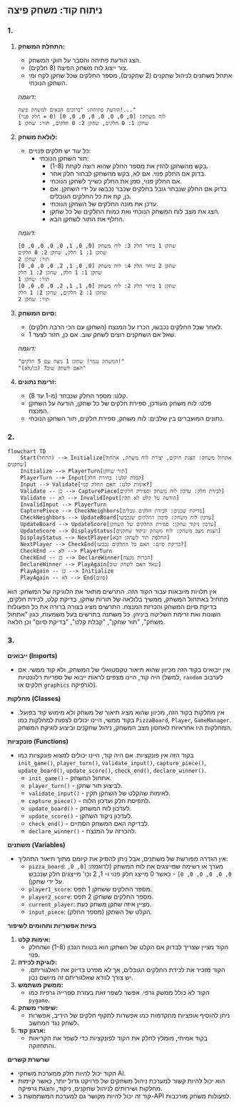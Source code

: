 ## ניתוח קוד: משחק פיצה

### 1. <algorithm>

1. **התחלת המשחק:**
   - הצג הודעת פתיחה והסבר על חוקי המשחק.
   - צור ייצוג לוח משחק הפיצה (8 חלקים).
   - אתחל משתנים לניהול שחקנים (2 שחקנים), מספר החלקים שכל שחקן לקח ומי השחקן הנוכחי.

   *דוגמה:*
   ```
   הודעת פתיחה: "ברוכים הבאים למשחק פיצה!..."
   לוח משחק: [0, 0, 0, 0, 0, 0, 0, 0] (0 = חלק פנוי)
   שחקן 1: 0 חלקים, שחקן 2: 0 חלקים, תור: שחקן 1
   ```
2. **לולאת משחק:**
   - כל עוד יש חלקים פנויים:
      - תור השחקן הנוכחי:
         - בקש מהשחקן להזין את מספר החלק שהוא רוצה לקחת (1-8).
         - בדוק אם החלק פנוי. אם לא, בקש מהשחקן לבחור חלק אחר.
         - אם החלק פנוי, סמן את החלק כשייך לשחקן הנוכחי.
         - בדוק אם החלק שנבחר גובל בחלקים שכבר נכבשו על ידי השחקן. אם כן, קח את כל החלקים הגובלים.
         - עדכן את מונה החלקים של השחקן הנוכחי.
         - הצג את מצב לוח המשחק הנוכחי ואת כמות החלקים של כל שחקן.
         - החלף את התור לשחקן הבא.

   *דוגמה:*
   ```
   שחקן 1 בוחר חלק 3: לוח משחק [0, 0, 1, 0, 0, 0, 0, 0]
   שחקן 1: 1 חלק, שחקן 2: 0 חלקים
   תור: שחקן 2
   שחקן 2 בוחר חלק 4: לוח משחק [0, 0, 1, 2, 0, 0, 0, 0]
   שחקן 1: 1 חלק, שחקן 2: 1 חלק
   תור: שחקן 1
   שחקן 1 בוחר חלק 2: לוח משחק [0, 1, 1, 2, 0, 0, 0, 0]
   שחקן 1: 2 חלקים, שחקן 2: 1 חלק
   תור: שחקן 2
   ```
3. **סיום המשחק:**
   - לאחר שכל החלקים נכבשו, הכרז על המנצח (השחקן עם הכי הרבה חלקים).
   - שאל אם השחקנים רוצים לשחק שוב. אם כן, חזור לצעד 1.

   *דוגמה:*
   ```
   "המשחק נגמר! שחקן 1 ניצח עם 5 חלקים!"
   "האם לשחק שוב? (כן/לא)"
   ```
4. **זרימת נתונים:**
   - קלט: מספר החלק שנבחר (מ-1 עד 8).
   - פלט: לוח משחק מעודכן, ספירת חלקים של כל שחקן, הודעה על השחקן המנצח.
   - נתונים המועברים בין שלבים: לוח משחק, ספירת חלקים, תור השחקן הנוכחי.

### 2. <mermaid>

```mermaid
flowchart TD
    Start(התחל) --> Initialize[אתחול משחק: הצגת חוקים, יצירת לוח משחק, אתחול שחקנים]
    Initialize --> PlayerTurn[תור שחקן]
    PlayerTurn --> Input[קבלת קלט: בחירת חלק]
    Input --> Validate[אימות קלט: האם החלק פנוי?]
    Validate -- כן --> CapturePiece[לכידת חלק: עדכון לוח משחק וספירת חלקים]
    Validate -- לא --> InvalidInput[הודעה על קלט לא תקין]
    InvalidInput --> PlayerTurn
    CapturePiece --> CheckNeighbors[בדיקת שכנים: לכידת חלקים גובלים]
    CheckNeighbors --> UpdateBoard[עדכון לוח משחק: סימון החלקים שנכבשו]
    UpdateBoard --> UpdateScore[עדכון ניקוד שחקן: ספירת החלקים של השחקן]
    UpdateScore --> DisplayStatus[הצגת מצב משחק: לוח משחק וניקוד שחקנים]
    DisplayStatus --> NextPlayer[החלפת תור לשחקן הבא]
    NextPlayer --> CheckEnd[בדיקת סיום: האם כל החלקים נכבשו?]
    CheckEnd -- לא --> PlayerTurn
    CheckEnd -- כן --> DeclareWinner[הכרזת מנצח]
    DeclareWinner --> PlayAgain[שאל האם לשחק שוב]
    PlayAgain -- כן --> Initialize
    PlayAgain -- לא --> End(סיום)

```

אין תלויות מיובאות עבור הקוד הזה. התרשים מתאר את הלוגיקה של המשחק: הוא מתחיל באתחול המשחק, ממשיך בלולאה של תורות שחקן, בדיקת קלט, לכידת חלקים, בדיקת סיום המשחק והכרזת המנצח. התרשים מציג בצורה ברורה את כל הפעולות השונות ואת זרימת השליטה ביניהן. כל משתנה בתרשים בעל משמעות, כגון "אתחול משחק", "תור שחקן", "קבלת קלט", "בדיקת סיום" וכן הלאה.

### 3. <explanation>

**ייבואים (Imports)**
- אין ייבואים בקוד הזה מכיוון שהוא תיאור טקסטואלי של המשחק, ולא קוד ממשי. אם היה קוד, היינו מצפים לראות ייבוא של ספריות רלוונטיות (למשל, `random` לערבוב חלקים או `graphics` לגרפיקה).

**מחלקות (Classes)**
- אין מחלקות בקוד הזה, מכיוון שהוא מציג תיאור של משחק ולא מימוש קוד בפועל. בקוד ממשי, היינו יכולים לצפות למחלקות כמו `PizzaBoard`, `Player`, `GameManager`. המחלקות היו אחראיות לאחסון מצב המשחק, ניהול שחקנים וביצוע לוגיקת המשחק.

**פונקציות (Functions)**
- בקוד הזה אין פונקציות. אם היה קוד, היינו יכולים למצוא פונקציות כמו `init_game()`, `player_turn()`, `validate_input()`, `capture_piece()`, `update_board()`, `update_score()`, `check_end()`, `declare_winner()`.
   - `init_game()` - אתחול המשחק.
   - `player_turn()` - לביצוע תור שחקן.
   - `validate_input()` - לאימות שהקלט של השחקן תקין.
   - `capture_piece()` - לתפיסת חלק ועדכון הלוח.
   - `update_board()` - לעדכון לוח המשחק.
   - `update_score()` - לעדכון ניקוד השחקן.
   - `check_end()` - לבדיקה האם המשחק הסתיים.
   - `declare_winner()` - להכרזה על המנצח.

**משתנים (Variables)**
- אין הגדרה מפורשת של משתנים, אבל ניתן להסיק את קיומם מתוך תיאור התהליך:
    - `pizza_board`: מערך או רשימה שמייצגים את לוח המשחק (לדוגמה: `[0, 0, 0, 0, 0, 0, 0, 0]` - כאשר 0 מייצג חלק פנוי ו- 1, 2 וכו' מייצגים חלק שנכבש על ידי שחקן).
    - `player1_score`: מספר החלקים ששחקן 1 תפס.
    - `player2_score`: מספר החלקים ששחקן 2 תפס.
    - `current_player`: מציין איזה שחקן משחק כעת.
    - `input_piece`: הקלט של השחקן (מספר החלק).

**בעיות אפשריות ותחומים לשיפור**
1. **אימות קלט:**
   - הקוד מציין שצריך לבדוק אם הקלט של השחקן הוא בטווח הנכון (1-8) ושהחלק פנוי.
2. **לוגיקת לכידה:**
   - הקוד מזכיר את לכידת החלקים הגובלים, אך לא מפרט בדיוק את האלגוריתם. יש צורך לוודא שאלגוריתם זה מיושם נכון.
3. **ממשק משתמש:**
    - הקוד לא כולל ממשק גרפי. אפשר לשפר זאת בעזרת ספרייה גרפית כמו `pygame`.
4. **שיפורי משחק:**
   - ניתן להוסיף אופציות מתקדמות כמו אפשרות לתקוף חלקים של היריב, אפשרות לשחק נגד המחשב.
5. **ארגון קוד:**
   - בקוד אמיתי, מומלץ לחלק את הקוד לפונקציות כדי לשפר את הקריאות והתחזוקה.

**שרשרת קשרים**
- הקוד יכול להיות חלק ממערכת משחקי AI.
- הוא יכול להיות קשור למערכת ניהול משחקים של פרויקט גדול יותר, כאשר קיימות מחלקות ושירותים לניהול שחקנים, ניקוד, והצגת גרפיקה.
- קוד זה יכול להיות מקושר גם למערכת המשתמשת ב-API לפעולות משחק מורכבות.